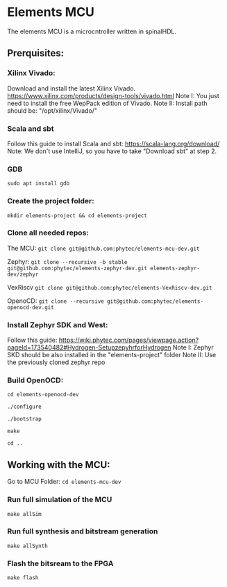 # Elements MCU

The elements MCU is a microcntroller written in spinalHDL.

## Prerquisites:

### Xilinx Vivado:
Download and install the latest Xilinx Vivado.
https://www.xilinx.com/products/design-tools/vivado.html
Note I: You just need to install the free WepPack edition of Vivado.
Note II: Install path should be: "/opt/xilinx/Vivado/<Version>"

### Scala and sbt
Follow this guide to install Scala and sbt:
https://scala-lang.org/download/
Note: We don't use IntelliJ, so you have to take "Download sbt" at step 2.

### GDB
`sudo apt install gdb`

### Create the project folder:
`mkdir elements-project && cd elements-project`

### Clone all needed repos:
The MCU:
`git clone git@github.com:phytec/elements-mcu-dev.git`

Zephyr:
`git clone --recursive -b stable git@github.com:phytec/elements-zephyr-dev.git elements-zephyr-dev/zephyr`

VexRiscv
`git clone git@github.com:phytec/elements-VexRiscv-dev.git`

OpenoCD:
`git clone --recursive git@github.com:phytec/elements-openocd-dev.git`

### Install Zephyr SDK and West:
Follow  this guide:
https://wiki.phytec.com/pages/viewpage.action?pageId=173540482#Hydrogen-SetupzepyhrforHydrogen
Note I: Zephyr SKD should be also installed in the "elements-project" folder
Note II: Use the previously cloned zephyr repo

### Build OpenOCD:
```  
cd elements-openocd-dev

./configure

./bootstrap

make

cd ..
```

## Working with the MCU:

Go to MCU Folder:
`cd elements-mcu-dev`

### Run full simulation of the MCU
`make allSim`
 
### Run full synthesis and bitstream generation
`make allSynth`

### Flash the bitsream to the FPGA
`make flash`


